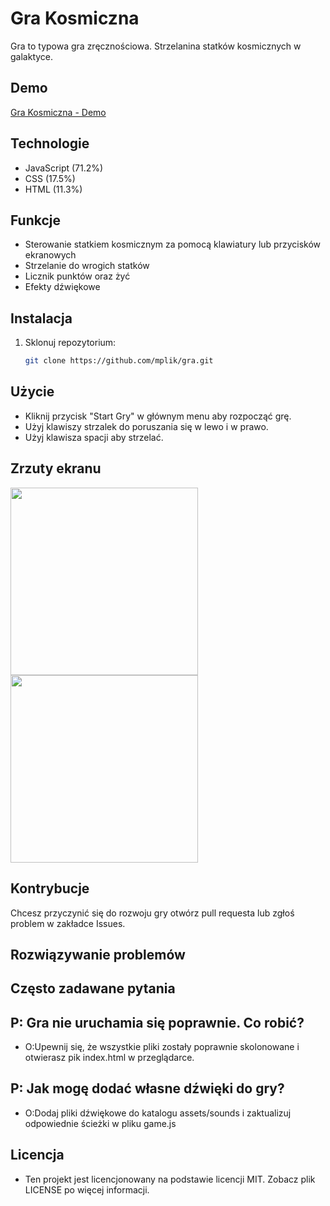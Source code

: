 # Gra Kosmiczna

Gra to typowa gra zręcznościowa. Strzelanina statków kosmicznych w galaktyce.

## Demo
[Gra Kosmiczna - Demo](https://mplik.github.io/gra/)

## Technologie
- JavaScript (71.2%)
- CSS (17.5%)
- HTML (11.3%)

## Funkcje
- Sterowanie statkiem kosmicznym za pomocą klawiatury lub przycisków ekranowych
- Strzelanie do wrogich statków
- Licznik punktów oraz żyć
- Efekty dźwiękowe

## Instalacja
1. Sklonuj repozytorium:
   ```bash
   git clone https://github.com/mplik/gra.git

## Użycie

- Kliknij przycisk "Start Gry" w głównym menu aby rozpocząć grę.
- Użyj klawiszy strzalek do poruszania się w lewo i w prawo.
- Użyj klawisza spacji aby strzelać.

## Zrzuty ekranu

<img src="https://github.com/mplik/gra/blob/main/images/screen/kosmiczna_gra2_screen2.jpg?raw=true" width="300" />

<img src="https://github.com/mplik/gra/blob/main/images/screen/kosmiczna_gra2_screen3.jpg?raw=true" width="300" />

## Kontrybucje

Chcesz przyczynić się do rozwoju gry  otwórz pull requesta lub zgłoś problem w zakładce Issues.

## Rozwiązywanie problemów
## Często zadawane pytania

## P: Gra nie uruchamia się poprawnie. Co robić?
- O:Upewnij się, że wszystkie pliki zostały poprawnie skolonowane i otwierasz pik index.html w przeglądarce.

## P: Jak mogę dodać własne dźwięki do gry?
- O:Dodaj pliki dźwiękowe do katalogu assets/sounds i zaktualizuj odpowiednie ścieżki w pliku game.js

## Licencja 

- Ten projekt jest licencjonowany na podstawie licencji MIT. Zobacz plik LICENSE po więcej informacji.



[screenshotLink]: https://github.com/mplik/gra/blob/main/images/screen/kosmiczna_gra2_screen2.jpg?raw=true
[screenCaptureDef]: https://github.com/mplik/gra/blob/main/images/screen/kosmiczna_gra2_screen3.jpg?raw=true
